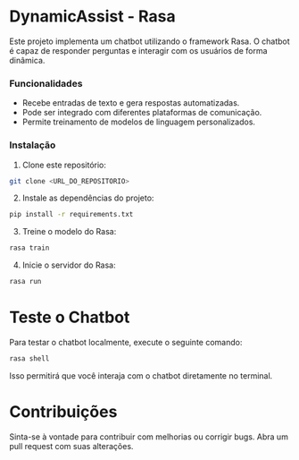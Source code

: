 # DynamicAssist - Rasa
Este projeto implementa um chatbot utilizando o framework Rasa. O chatbot é capaz de responder perguntas e interagir com os usuários de forma dinâmica.

### Funcionalidades
- Recebe entradas de texto e gera respostas automatizadas.
- Pode ser integrado com diferentes plataformas de comunicação.
- Permite treinamento de modelos de linguagem personalizados.
### Instalação
1. Clone este repositório:

```bash 
git clone <URL_DO_REPOSITORIO>
```

2. Instale as dependências do projeto:

```bash
pip install -r requirements.txt
```
3. Treine o modelo do Rasa:

```bash
rasa train
```
4. Inicie o servidor do Rasa:

```bash
rasa run
```

# Teste o Chatbot
Para testar o chatbot localmente, execute o seguinte comando:
```bash
rasa shell
```
Isso permitirá que você interaja com o chatbot diretamente no terminal.

# Contribuições
Sinta-se à vontade para contribuir com melhorias ou corrigir bugs. Abra um pull request com suas alterações.


